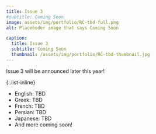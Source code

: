 ```yaml
---
title: Issue 3
#subtitle: Coming Soon 
image: assets/img/portfolio/RC-tbd-full.png
alt: Placehoder image that says Coming Soon

caption:
  title: Issue 3
  subtitle: Coming Soon
  thumbnail: /assets/img/portfolio/RC-tbd-thumbnail.jpg
---
```

Issue 3 will be announced later this year!

{:.list-inline}
- English: TBD
- Greek: TBD
- French: TBD
- Persian: TBD
- Japanese: TBD
- And more coming soon!



